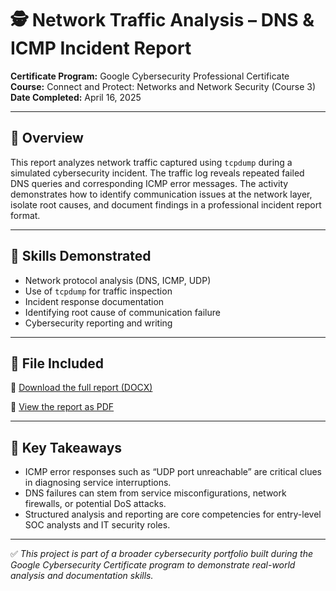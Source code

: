 # 🕵️ Network Traffic Analysis – DNS & ICMP Incident Report

**Certificate Program:** Google Cybersecurity Professional Certificate  
**Course:** Connect and Protect: Networks and Network Security
 (Course 3)  
**Date Completed:** April 16, 2025

---

## 📘 Overview

This report analyzes network traffic captured using `tcpdump` during a simulated cybersecurity incident. The traffic log reveals repeated failed DNS queries and corresponding ICMP error messages. The activity demonstrates how to identify communication issues at the network layer, isolate root causes, and document findings in a professional incident report format.

---

## 🔧 Skills Demonstrated

- Network protocol analysis (DNS, ICMP, UDP)
- Use of `tcpdump` for traffic inspection
- Incident response documentation
- Identifying root cause of communication failure
- Cybersecurity reporting and writing

---

## 📂 File Included

📄 [Download the full report (DOCX)](./dns-icmp-incident-report.docx)

📄 [View the report as PDF](./dns-icmp-incident-report.pdf)

---

## 🧠 Key Takeaways

- ICMP error responses such as “UDP port unreachable” are critical clues in diagnosing service interruptions.
- DNS failures can stem from service misconfigurations, network firewalls, or potential DoS attacks.
- Structured analysis and reporting are core competencies for entry-level SOC analysts and IT security roles.

---

✅ *This project is part of a broader cybersecurity portfolio built during the Google Cybersecurity Certificate program to demonstrate real-world analysis and documentation skills.*
